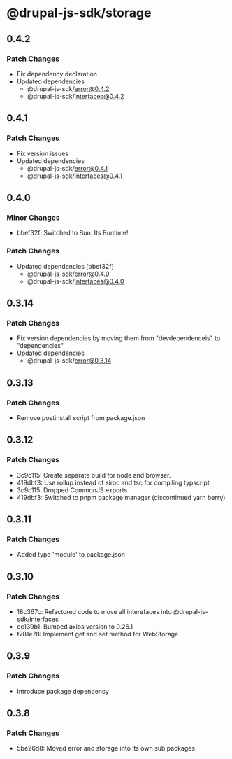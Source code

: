 # @drupal-js-sdk/storage

## 0.4.2

### Patch Changes

- Fix dependency declaration
- Updated dependencies
  - @drupal-js-sdk/error@0.4.2
  - @drupal-js-sdk/interfaces@0.4.2

## 0.4.1

### Patch Changes

- Fix version issues
- Updated dependencies
  - @drupal-js-sdk/error@0.4.1
  - @drupal-js-sdk/interfaces@0.4.1

## 0.4.0

### Minor Changes

- bbef32f: Switched to Bun. Its Buntime!

### Patch Changes

- Updated dependencies [bbef32f]
  - @drupal-js-sdk/error@0.4.0
  - @drupal-js-sdk/interfaces@0.4.0

## 0.3.14

### Patch Changes

- Fix version dependencies by moving them from "devdependenceis" to "dependencies"
- Updated dependencies
  - @drupal-js-sdk/error@0.3.14

## 0.3.13

### Patch Changes

- Remove postinstall script from package.json

## 0.3.12

### Patch Changes

- 3c9c115: Create separate build for node and browser.
- 419dbf3: Use rollup instead of siroc and tsc for compiling typscript
- 3c9c115: Dropped CommonJS exports
- 419dbf3: Switched to pnpm package manager (discontinued yarn berry)

## 0.3.11

### Patch Changes

- Added type 'module' to package.json

## 0.3.10

### Patch Changes

- 18c367c: Refactored code to move all interefaces into @drupal-js-sdk/interfaces
- ec139b1: Bumped axios version to 0.26.1
- f781e78: Implement get and set method for WebStorage

## 0.3.9

### Patch Changes

- Introduce package dependency

## 0.3.8

### Patch Changes

- 5be26d8: Moved error and storage into its own sub packages
